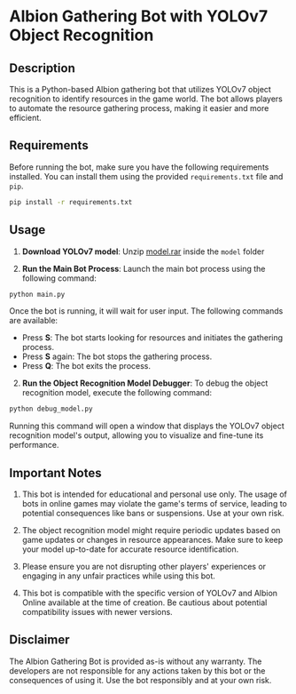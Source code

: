 # Albion Gathering Bot with YOLOv7 Object Recognition

## Description

This is a Python-based Albion gathering bot that utilizes YOLOv7 object recognition to identify resources in the game world. The bot allows players to automate the resource gathering process, making it easier and more efficient.

## Requirements

Before running the bot, make sure you have the following requirements installed. You can install them using the provided `requirements.txt` file and `pip`.

```bash
pip install -r requirements.txt
```

## Usage

1. **Download YOLOv7 model**: Unzip [model.rar](https://drive.google.com/file/d/1q-mnNTfcaQPozw-5yn0wIwZ4LJbBw-vc/view?usp=sharing) inside the `model` folder

2. **Run the Main Bot Process**: Launch the main bot process using the following command:

```bash
python main.py
```

Once the bot is running, it will wait for user input. The following commands are available:

- Press **S**: The bot starts looking for resources and initiates the gathering process.
- Press **S** again: The bot stops the gathering process.
- Press **Q**: The bot exits the process.

2. **Run the Object Recognition Model Debugger**: To debug the object recognition model, execute the following command:

```bash
python debug_model.py
```

Running this command will open a window that displays the YOLOv7 object recognition model's output, allowing you to visualize and fine-tune its performance.

## Important Notes

1. This bot is intended for educational and personal use only. The usage of bots in online games may violate the game's terms of service, leading to potential consequences like bans or suspensions. Use at your own risk.

2. The object recognition model might require periodic updates based on game updates or changes in resource appearances. Make sure to keep your model up-to-date for accurate resource identification.

3. Please ensure you are not disrupting other players' experiences or engaging in any unfair practices while using this bot.

4. This bot is compatible with the specific version of YOLOv7 and Albion Online available at the time of creation. Be cautious about potential compatibility issues with newer versions.

## Disclaimer

The Albion Gathering Bot is provided as-is without any warranty. The developers are not responsible for any actions taken by this bot or the consequences of using it. Use the bot responsibly and at your own risk.

